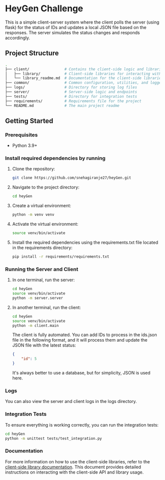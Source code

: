 # HeyGen Challenge

This is a simple client-server system where the client polls the server (using flask) for the status of IDs and updates a local JSON file based on the responses. The server simulates the status changes and responds accordingly.

## Project Structure

```bash
.
├── client/                # Contains the client-side logic and libraries
│   ├── library/           # Client-side libraries for interacting with the server
│   └── library_readme.md  # Documentation for the client-side libraries
├── common/                # Common configuration, utilities, and logger setup
├── logs/                  # Directory for storing log files
├── server/                # Server-side logic and endpoints
├── tests/                 # Directory for integration tests
├── requirements/          # Requirements file for the project
└── README.md              # The main project readme
```

## Getting Started

### Prerequisites

- Python 3.9+

### Install required dependencies by running

1. Clone the repository:

   ```bash
   git clone https://github.com/snehagiranje27/heyGen.git
   ```

2. Navigate to the project directory:

   ```bash
   cd heyGen
   ```

3. Create a virtual environment:

   ```bash
   python -m venv venv
   ```

4. Activate the virtual environment:

    ```bash
    source venv/bin/activate
    ```

5. Install the required dependencies using the requirements.txt file located in the requirements directory:

    ```bash
    pip install -r requirements/requirements.txt
    ```

### Running the Server and Client

1. In one terminal, run the server:

   ```bash
   cd heyGen
   source venv/bin/activate
   python -m server.server
   ```

2. In another terminal, run the client:

   ```bash
   cd heyGen
   source venv/bin/activate
   python -m client.main
   ```

    The client is fully automated. You can add IDs to process in the ids.json file in the following format, and it will process them and update the JSON file with the latest status:

    ```json
    {
        "id": 5
    }
    ```

    It's always better to use a database, but for simplicity, JSON is used here.

### Logs

You can also view the server and client logs in the logs directory.

### Integration Tests

To ensure everything is working correctly, you can run the integration tests:

```bash
cd heyGen
python -m unittest tests/test_integration.py
```

### Documentation

For more information on how to use the client-side libraries, refer to the [client-side library documentation](client/library/library_readme.md). This document provides detailed instructions on interacting with the client-side API and library usage.
